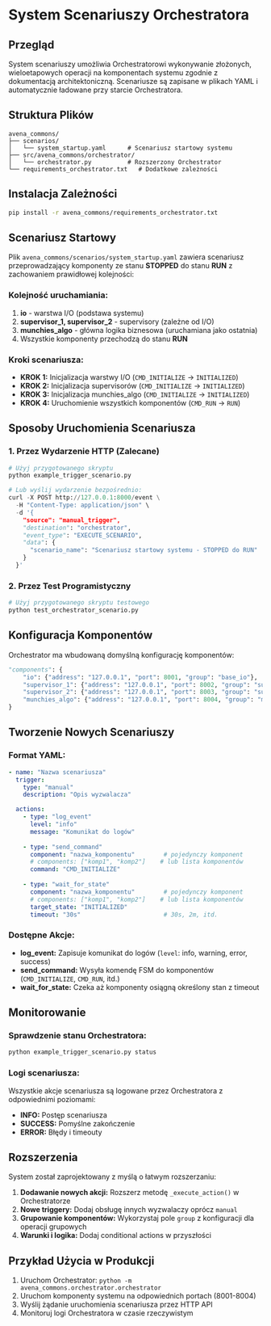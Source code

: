 # System Scenariuszy Orchestratora

## Przegląd

System scenariuszy umożliwia Orchestratorowi wykonywanie złożonych, wieloetapowych operacji na komponentach systemu zgodnie z dokumentacją architektoniczną. Scenariusze są zapisane w plikach YAML i automatycznie ładowane przy starcie Orchestratora.

## Struktura Plików

```
avena_commons/
├── scenarios/
│   └── system_startup.yaml      # Scenariusz startowy systemu
├── src/avena_commons/orchestrator/
│   └── orchestrator.py          # Rozszerzony Orchestrator
└── requirements_orchestrator.txt   # Dodatkowe zależności
```

## Instalacja Zależności

```bash
pip install -r avena_commons/requirements_orchestrator.txt
```

## Scenariusz Startowy

Plik `avena_commons/scenarios/system_startup.yaml` zawiera scenariusz przeprowadzający komponenty ze stanu **STOPPED** do stanu **RUN** z zachowaniem prawidłowej kolejności:

### Kolejność uruchamiania:
1. **io** - warstwa I/O (podstawa systemu)
2. **supervisor_1, supervisor_2** - supervisory (zależne od I/O)  
3. **munchies_algo** - główna logika biznesowa (uruchamiana jako ostatnia)
4. Wszystkie komponenty przechodzą do stanu **RUN**

### Kroki scenariusza:
- **KROK 1:** Inicjalizacja warstwy I/O (`CMD_INITIALIZE` → `INITIALIZED`)
- **KROK 2:** Inicjalizacja supervisorów (`CMD_INITIALIZE` → `INITIALIZED`) 
- **KROK 3:** Inicjalizacja munchies_algo (`CMD_INITIALIZE` → `INITIALIZED`)
- **KROK 4:** Uruchomienie wszystkich komponentów (`CMD_RUN` → `RUN`)

## Sposoby Uruchomienia Scenariusza

### 1. Przez Wydarzenie HTTP (Zalecane)

```python
# Użyj przygotowanego skryptu
python example_trigger_scenario.py

# Lub wyślij wydarzenie bezpośrednio:
curl -X POST http://127.0.0.1:8000/event \
  -H "Content-Type: application/json" \
  -d '{
    "source": "manual_trigger",
    "destination": "orchestrator", 
    "event_type": "EXECUTE_SCENARIO",
    "data": {
      "scenario_name": "Scenariusz startowy systemu - STOPPED do RUN"
    }
  }'
```

### 2. Przez Test Programistyczny

```python
# Użyj przygotowanego skryptu testowego
python test_orchestrator_scenario.py
```

## Konfiguracja Komponentów

Orchestrator ma wbudowaną domyślną konfigurację komponentów:

```python
"components": {
    "io": {"address": "127.0.0.1", "port": 8001, "group": "base_io"},
    "supervisor_1": {"address": "127.0.0.1", "port": 8002, "group": "supervisors"}, 
    "supervisor_2": {"address": "127.0.0.1", "port": 8003, "group": "supervisors"},
    "munchies_algo": {"address": "127.0.0.1", "port": 8004, "group": "main_logic"}
}
```

## Tworzenie Nowych Scenariuszy

### Format YAML:

```yaml
- name: "Nazwa scenariusza"
  trigger:
    type: "manual"
    description: "Opis wyzwalacza"

  actions:
    - type: "log_event"
      level: "info"
      message: "Komunikat do logów"
      
    - type: "send_command"
      component: "nazwa_komponentu"        # pojedynczy komponent
      # components: ["komp1", "komp2"]    # lub lista komponentów  
      command: "CMD_INITIALIZE"
      
    - type: "wait_for_state"
      component: "nazwa_komponentu"        # pojedynczy komponent
      # components: ["komp1", "komp2"]    # lub lista komponentów
      target_state: "INITIALIZED"
      timeout: "30s"                       # 30s, 2m, itd.
```

### Dostępne Akcje:

- **log_event:** Zapisuje komunikat do logów (`level`: info, warning, error, success)
- **send_command:** Wysyła komendę FSM do komponentów (`CMD_INITIALIZE`, `CMD_RUN`, itd.)
- **wait_for_state:** Czeka aż komponenty osiągną określony stan z timeout

## Monitorowanie

### Sprawdzenie stanu Orchestratora:
```bash
python example_trigger_scenario.py status
```

### Logi scenariusza:
Wszystkie akcje scenariusza są logowane przez Orchestratora z odpowiednimi poziomami:
- **INFO:** Postęp scenariusza
- **SUCCESS:** Pomyślne zakończenie  
- **ERROR:** Błędy i timeouty

## Rozszerzenia

System został zaprojektowany z myślą o łatwym rozszerzaniu:

1. **Dodawanie nowych akcji:** Rozszerz metodę `_execute_action()` w Orchestratorze
2. **Nowe triggery:** Dodaj obsługę innych wyzwalaczy oprócz `manual`
3. **Grupowanie komponentów:** Wykorzystaj pole `group` z konfiguracji dla operacji grupowych
4. **Warunki i logika:** Dodaj conditional actions w przyszłości

## Przykład Użycia w Produkcji

1. Uruchom Orchestrator: `python -m avena_commons.orchestrator.orchestrator`
2. Uruchom komponenty systemu na odpowiednich portach (8001-8004)
3. Wyślij żądanie uruchomienia scenariusza przez HTTP API
4. Monitoruj logi Orchestratora w czasie rzeczywistym 